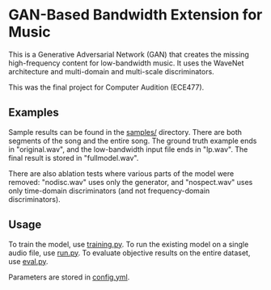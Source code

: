 # GAN-Based Bandwidth Extension for Music
This is a Generative Adversarial Network (GAN) that creates the missing high-frequency content
for low-bandwidth music. It uses the WaveNet architecture and multi-domain and multi-scale
discriminators.

This was the final project for Computer Audition (ECE477).

## Examples
Sample results can be found in the [samples/](samples/) directory. There are both segments of
the song and the entire song. The ground truth example ends in "original.wav", and the
low-bandwidth input file ends in "lp.wav". The final result is stored in "fullmodel.wav".

There are also ablation tests where various parts of the model were removed: "nodisc.wav"
uses only the generator, and "nospect.wav" uses only time-domain discriminators (and not
frequency-domain discriminators).

## Usage
To train the model, use [training.py](training.py). To run the existing model on a single
audio file, use [run.py](run.py). To evaluate objective results on the entire dataset, use 
[eval.py](eval.py).

Parameters are stored in [config.yml](config.yml).
